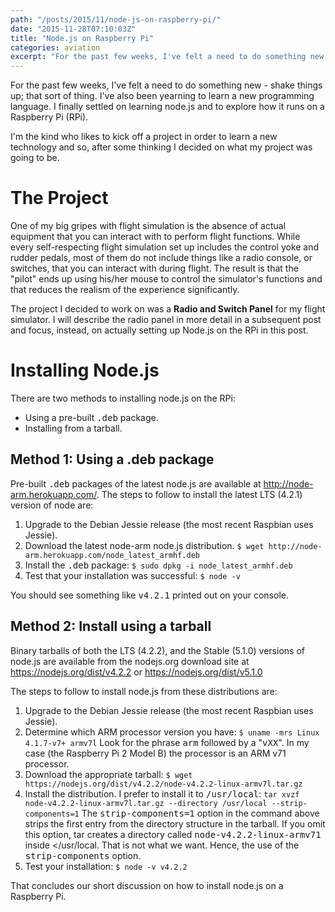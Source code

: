 ```yaml
---
path: "/posts/2015/11/node-js-on-raspberry-pi/"
date: "2015-11-28T07:10:03Z"
title: "Node.js on Raspberry Pi"
categories: aviation
excerpt: "For the past few weeks, I've felt a need to do something new - shake things up; that sort of thing...."
---
```


For the past few weeks, I've felt a need to do something new - shake things up; that sort of thing. I've also been yearning to learn a new programming language. I finally settled on learning node.js and to explore how it runs on a Raspberry Pi (RPi).

I'm the kind who likes to kick off a project in order to learn a new technology and so, after some thinking I decided on what my project was going to be.

# The Project

One of my big gripes with flight simulation is the absence of actual equipment that you can interact with to perform flight functions. While every self-respecting flight simulation set up includes the control yoke and rudder pedals, most of them do not include things like a radio console, or switches, that you can interact with during flight. The result is that the "pilot" ends up using his/her mouse to control the simulator's functions and that reduces the realism of the experience significantly.

The project I decided to work on was a **Radio and Switch Panel** for my flight simulator. I will describe the radio panel in more detail in a subsequent post and focus, instead, on actually setting up Node.js on the RPi in this post.

# Installing Node.js

There are two methods to installing node.js on the RPi:

* Using a pre-built <tt>.deb</tt> package.
* Installing from a tarball.

## Method 1: Using a .deb package

Pre-built <tt>.deb</tt> packages of the latest node.js are available at http://node-arm.herokuapp.com/. The steps to follow to install the latest LTS (4.2.1) version of node are:

1. Upgrade to the Debian Jessie release (the most recent Raspbian uses Jessie).
2. Download the latest node-arm node.js distribution. ``` $ wget http://node-arm.herokuapp.com/node_latest_armhf.deb ```
3. Install the <tt>.deb</tt> package: ``` $ sudo dpkg -i node_latest_armhf.deb ```
4. Test that your installation was successful: ``` $ node -v ```

You should see something like <tt>v4.2.1</tt> printed out on your console.

## Method 2: Install using a tarball

Binary tarballs of both the LTS (4.2.2), and the Stable (5.1.0) versions of node.js are available from the nodejs.org download site at https://nodejs.org/dist/v4.2.2 or https://nodejs.org/dist/v5.1.0

The steps to follow to install node.js from these distributions are:

1. Upgrade to the Debian Jessie release (the most recent Raspbian uses Jessie).
2. Determine which ARM processor version you have: ``` $ uname -mrs Linux 4.1.7-v7+ armv7l ``` Look for the phrase <tt>arm</tt> followed by a "<tt>vXX</tt>". In my case (the Raspberry Pi 2 Model B) the processor is an ARM v71 processor.
3. Download the appropriate tarball: ``` $ wget https://nodejs.org/dist/v4.2.2/node-v4.2.2-linux-armv7l.tar.gz ```
4. Install the distribution. I prefer to install it to <tt>/usr/local</tt>: ``` tar xvzf node-v4.2.2-linux-armv7l.tar.gz --directory /usr/local --strip-components=1 ``` The <tt>strip-components=1</tt> option in the command above strips the first entry from the directory structure in the tarball. If you omit this option, tar creates a directory called <tt>node-v4.2.2-linux-armv71</tt> inside </usr/local. That is not what we want. Hence, the use of the <tt>strip-components</tt> option.
5. Test your installation: ``` $ node -v v4.2.2 ```

That concludes our short discussion on how to install node.js on a Raspberry Pi.